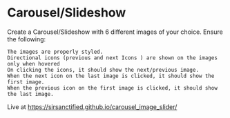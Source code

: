 # Carousel/Slideshow

Create a Carousel/Slideshow with 6 different images of  your choice. Ensure the following:

    The images are properly styled.
    Directional icons (previous and next Icons ) are shown on the images only when hovered
    On clicking the icons, it should show the next/previous image. 
    When the next icon on the last image is clicked, it should show the first image.
    When the previous icon on the first image is clicked, it should show the last image. 

Live at https://sirsanctified.github.io/carousel_image_slider/


